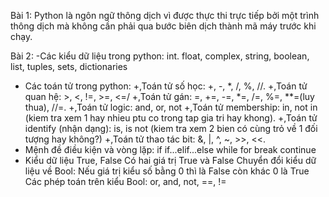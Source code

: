 Bài 1:
Python là ngôn ngữ thông dịch vì được thực thi trực tiếp bởi một trình thông dịch mà không cần phải qua bước biên dịch thành mã máy trước khi chạy. 

Bài 2:
-Các kiểu dữ liệu trong python: int. float, complex, string, boolean, list, tuples, sets, dictionaries
- Các toán tử trong python:
+,Toán tử số học: +, -, *, /, %, //.
+,Toán tử quan hệ: >, <, !=, >=, <=/
+,Toán tử gán: =, +=, -=, *=, /=, %=, **=(luy thua), //=.
+,Toán tử logic: and, or, not
+,Toán tử membership: in, not in (kiem tra xem 1 hay nhieu ptu co trong tap gia tri hay khong).
+,Toán tử identify (nhận dạng): is, is not (kiem tra xem 2 bien có cùng trỏ về 1 đối tượng hay không?)
+,Toán tử thao tác bit: &, |, ^, ~, >>, <<.
- Mệnh đề điều kiện và vòng lặp:
if
if...elif...else
while
for
break
continue
- Kiểu dữ liệu True, False
Có hai giá trị True và False
Chuyển đổi kiểu dữ liệu về Bool: Nếu giá trị kiểu số bằng 0 thì là False còn khác 0 là True
Các phép toán trên kiểu Bool: or, and, not, ==, !=